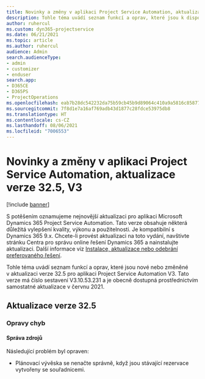 ```yaml
---
title: Novinky a změny v aplikaci Project Service Automation, aktualizace verze 32.5, V3
description: Tohle téma uvádí seznam funkcí a oprav, které jsou k dispozici v Project Service Automation, aktualizace verze 32.5, V3.
author: ruhercul
ms.custom: dyn365-projectservice
ms.date: 06/21/2021
ms.topic: article
ms.author: ruhercul
audience: Admin
search.audienceType:
- admin
- customizer
- enduser
search.app:
- D365CE
- D365PS
- ProjectOperations
ms.openlocfilehash: eab7b28dc542232da75b59cb45b9d89064c410a9a5816c8587783140daf54f46
ms.sourcegitcommit: 7f8d1e7a16af769adb43d1877c28fdce53975db8
ms.translationtype: HT
ms.contentlocale: cs-CZ
ms.lasthandoff: 08/06/2021
ms.locfileid: "7006553"
---
```

# <a name="whats-new-or-changed-in-project-service-automation-update-release-325-v3"></a>Novinky a změny v aplikaci Project Service Automation, aktualizace verze 32.5, V3

[!include [banner](../includes/psa-now-project-operations.md)]

S potěšením oznamujeme nejnovější aktualizaci pro aplikaci Microsoft Dynamics 365 Project Service Automation. Tato verze obsahuje některá důležitá vylepšení kvality, výkonu a použitelnosti. Je kompatibilní s Dynamics 365 9.x. Chcete-li provést aktualizaci na toto vydání, navštivte stránku Centra pro správu online řešení Dynamics 365 a nainstalujte aktualizaci. Další informace viz [Instalace, aktualizace nebo odebrání preferovaného řešení](/power-platform/admin/install-remove-preferred-solution).

Tohle téma uvádí seznam funkcí a oprav, které jsou nové nebo změněné v aktualizaci verze 32.5 pro aplikaci Project Service Automation V3. Tato verze má číslo sestavení V3.10.53.231 a je obecně dostupná prostřednictvím samostatné aktualizace v červnu 2021.

## <a name="update-release-325"></a>Aktualizace verze 32.5

### <a name="bug-fixes"></a>Opravy chyb

#### <a name="resource-management"></a>Správa zdrojů

Následující problém byl opraven:

- Plánovací vývěska se nenačte správně, když jsou stávající rezervace vytvořeny se souřadnicemi.

